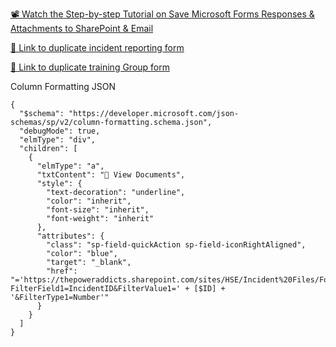 [📽️ Watch the Step-by-step Tutorial on Save Microsoft Forms Responses & Attachments to SharePoint & Email](https://youtu.be/K-hiDOPAG-4)

[🔗 Link to duplicate incident reporting form](https://forms.office.com/Pages/ShareFormPage.aspx?id=VmlEBz1JyEKtBek5y1IVP0ItwN2SxE1FlM53ige1uMZUMVFYOEpOR05RU05KM0NUMFhFWFZQMTdMMi4u&sharetoken=eNLSYjs7NvFuAqbxg2OA)

[🔗 Link to duplicate training Group form](https://forms.office.com/Pages/ShareFormPage.aspx?id=VmlEBz1JyEKtBek5y1IVP9rzU8kEae5Gs4vu1rIZ73lUQVRaUUE1R1dON1Q2S1ZXUFhKNVVSN0ZXOCQlQCN0PWcu&sharetoken=1wOZdoj43P6cqLm97B8y)

Column Formatting JSON
```
{
  "$schema": "https://developer.microsoft.com/json-schemas/sp/v2/column-formatting.schema.json",
  "debugMode": true,
  "elmType": "div",
  "children": [
    {
      "elmType": "a",
      "txtContent": "📁 View Documents",
      "style": {
        "text-decoration": "underline",
        "color": "inherit",
        "font-size": "inherit",
        "font-weight": "inherit"
      },
      "attributes": {
        "class": "sp-field-quickAction sp-field-iconRightAligned",
        "color": "blue",
        "target": "_blank",
        "href": "='https://thepoweraddicts.sharepoint.com/sites/HSE/Incident%20Files/Forms/AllItems.aspx?FilterField1=IncidentID&FilterValue1=' + [$ID] + '&FilterType1=Number'"
      }
    }
  ]
}
```
